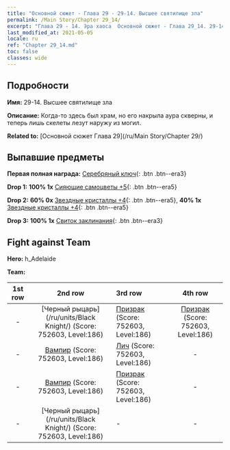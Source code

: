 ```yaml
---
title: "Основной сюжет - Глава 29 - 29-14. Высшее святилище зла"
permalink: /Main Story/Chapter 29_14/
excerpt: "Глава 29 - 14. Эра хаоса  Основной сюжет - Глава 29_14. 29-14. Высшее святилище зла"
last_modified_at: 2021-05-05
locale: ru
ref: "Chapter 29_14.md"
toc: false
classes: wide
---
```


## Подробности

 **Имя:** 29-14. Высшее святилище зла

 **Описание:** Когда-то здесь был храм, но его накрыла аура скверны, и теперь лишь скелеты лезут наружу из могил.

 **Related to:** [Основной сюжет Глава 29](/ru/Main Story/Chapter 29/)

## Выпавшие предметы

 **Первая полная награда:** [Серебряный ключ](/ItemsRU/con_693/){: .btn .btn--era3}

 **Drop 1:** **100% 1x** [Сияющие самоцветы +5](/ItemsRU/mat_100/){: .btn .btn--era5}

 **Drop 2:** **60% 0x** [Звездные кристаллы +4](/ItemsRU/mat_94/){: .btn .btn--era5}, **40% 1x** [Звездные кристаллы +4](/ItemsRU/mat_94/){: .btn .btn--era5}

 **Drop 3:** **100% 1x** [Свиток заклинания](/ItemsRU/con_694/){: .btn .btn--era3}


## Fight against Team
 **Hero:** h_Adelaide

 **Team:**


  | 1st row | 2nd row | 3rd row | 4th row |
  |:----:|:----:|:----|:----:|
  | - | [Черный рыцарь](/ru/units/Black Knight/) (Score: 752603, Level:186)  | [Призрак](/ru/units/Wight/) (Score: 752603, Level:186)  | [Призрак](/ru/units/Wight/) (Score: 752603, Level:186)  |
  | - | [Вампир](/ru/units/Vampire/) (Score: 752603, Level:186)  | [Лич](/ru/units/Lich/) (Score: 752603, Level:186)  | - |
  | - | [Вампир](/ru/units/Vampire/) (Score: 752603, Level:186)  | [Призрак](/ru/units/Wight/) (Score: 752603, Level:186)  | - |
  | - | [Черный рыцарь](/ru/units/Black Knight/) (Score: 752603, Level:186)  | - | - |


